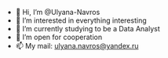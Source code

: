 - 👋 Hi, I’m @Ulyana-Navros
- 👀 I’m interested in everything interesting
- 🌱 I’m currently studying to be a Data Analyst
- 💞️ I’m open for cooperation
- 📫 My mail: ulyana.navros@yandex.ru

<!---
Ulyana-Navros/Ulyana-Navros is a ✨ special ✨ repository because its `README.md` (this file) appears on your GitHub profile.
You can click the Preview link to take a look at your changes.
--->
